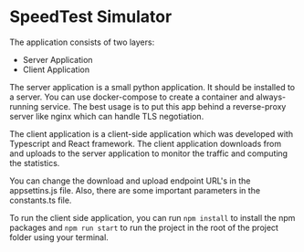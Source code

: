 # SpeedTest Simulator

The application consists of two layers:

- Server Application
- Client Application

The server application is a small python application. It should be installed to a server. You can use docker-compose to create a container and always-running service.
The best usage is to put this app behind a reverse-proxy server like nginx which can handle TLS negotiation.

The client application is a client-side application which was developed with Typescript and React framework. The client application downloads from and uploads to the server application
to monitor the traffic and computing the statistics.

You can change the download and upload endpoint URL's in the appsettins.js file. Also, there are some important parameters in the constants.ts file.

To run the client side application, you can run `npm install` to install the npm packages and `npm run start` to run the project in the root of the project folder using your terminal.